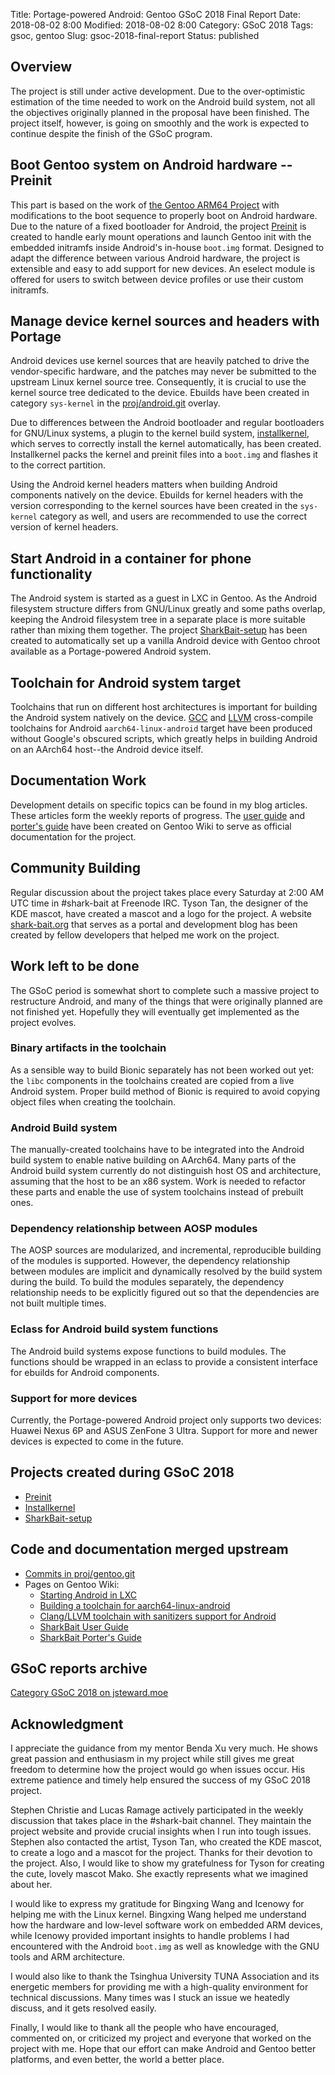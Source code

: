 Title: Portage-powered Android: Gentoo GSoC 2018 Final Report
Date: 2018-08-02 8:00
Modified: 2018-08-02 8:00
Category: GSoC 2018
Tags: gsoc, gentoo
Slug: gsoc-2018-final-report
Status: published

## Overview

The project is still under active development.  Due to the over-optimistic estimation of the time needed to work on the Android build system, not all the objectives originally planned in the proposal have been finished.  The project itself, however, is going on smoothly and the work is expected to continue despite the finish of the GSoC program.

## Boot Gentoo system on Android hardware -- Preinit

This part is based on the work of [the Gentoo ARM64 Project](https://wiki.gentoo.org/wiki/Project:ARM64) with modifications to the boot sequence to properly boot on Android hardware.  Due to the nature of a fixed bootloader for Android, the project [Preinit](https://github.com/KireinaHoro/preinit) is created to handle early mount operations and launch Gentoo init with the embedded initramfs inside Android's in-house `boot.img` format.  Designed to adapt the difference between various Android hardware, the project is extensible and easy to add support for new devices.  An eselect module is offered for users to switch between device profiles or use their custom initramfs.

## Manage device kernel sources and headers with Portage

Android devices use kernel sources that are heavily patched to drive the vendor-specific hardware, and the patches may never be submitted to the upstream Linux kernel source tree.  Consequently, it is crucial to use the kernel source tree dedicated to the device.  Ebuilds have been created in category `sys-kernel` in the [proj/android.git](https://gitweb.gentoo.org/proj/android.git/) overlay.

Due to differences between the Android bootloader and regular bootloaders for GNU/Linux systems, a plugin to the kernel build system, [installkernel](https://github.com/KireinaHoro/installkernel), which serves to correctly install the kernel automatically, has been created.  Installkernel packs the kernel and preinit files into a `boot.img` and flashes it to the correct partition.

Using the Android kernel headers matters when building Android components natively on the device.  Ebuilds for kernel headers with the version corresponding to the kernel sources have been created in the `sys-kernel` category as well, and users are recommended to use the correct version of kernel headers.

## Start Android in a container for phone functionality

The Android system is started as a guest in LXC in Gentoo.  As the Android filesystem structure differs from GNU/Linux greatly and some paths overlap, keeping the Android filesystem tree in a separate place is more suitable rather than mixing them together.  The project [SharkBait-setup](https://github.com/KireinaHoro/installkernel) has been created to automatically set up a vanilla Android device with Gentoo chroot available as a Portage-powered Android system.

## Toolchain for Android system target

Toolchains that run on different host architectures is important for building the Android system natively on the device.  [GCC](/toolchain-for-aarch64-linux-android.html) and [LLVM](/toolchain-clang-llvm-with-sanitiazers-for-android.html) cross-compile toolchains for Android `aarch64-linux-android` target have been produced without Google's obscured scripts, which greatly helps in building Android on an AArch64 host--the Android device itself.

## Documentation Work

Development details on specific topics can be found in my blog articles.  These articles form the weekly reports of progress.  The [user guide](https://wiki.gentoo.org/wiki/User:Jsteward/SharkBait_User_Guide) and [porter's guide](https://wiki.gentoo.org/wiki/User:Jsteward/SharkBait_User_Guide) have been created on Gentoo Wiki to serve as official documentation for the project.

## Community Building

Regular discussion about the project takes place every Saturday at 2:00 AM UTC time in #shark-bait at Freenode IRC.  Tyson Tan, the designer of the KDE mascot, have created a mascot and a logo for the project.  A website [shark-bait.org](https://www.shark-bait.org/) that serves as a portal and development blog has been created by fellow developers that helped me work on the project.

## Work left to be done

The GSoC period is somewhat short to complete such a massive project to restructure Android, and many of the things that were originally planned are not finished yet.  Hopefully they will eventually get implemented as the project evolves.

### Binary artifacts in the toolchain

As a sensible way to build Bionic separately has not been worked out yet: the `libc` components in the toolchains created are copied from a live Android system.  Proper build method of Bionic is required to avoid copying object files when creating the toolchain.

### Android Build system

The manually-created toolchains have to be integrated into the Android build system to enable native building on AArch64.  Many parts of the Android build system currently do not distinguish host OS and architecture, assuming that the host to be an x86 system.  Work is needed to refactor these parts and enable the use of system toolchains instead of prebuilt ones.

### Dependency relationship between AOSP modules

The AOSP sources are modularized, and incremental, reproducible building of the modules is supported. However, the dependency relationship between modules are implicit and dynamically resolved by the build system during the build.  To build the modules separately, the dependency relationship needs to be explicitly figured out so that the dependencies are not built multiple times.

### Eclass for Android build system functions

The Android build systems expose functions to build modules.  The functions should be wrapped in an eclass to provide a consistent interface for ebuilds for Android components.

### Support for more devices

Currently, the Portage-powered Android project only supports two devices: Huawei Nexus 6P and ASUS ZenFone 3 Ultra.  Support for more and newer devices is expected to come in the future.

## Projects created during GSoC 2018

  * [Preinit](https://github.com/KireinaHoro/preinit)
  * [Installkernel](https://github.com/KireinaHoro/installkernel)
  * [SharkBait-setup](https://github.com/KireinaHoro/sharkbait-setup)

## Code and documentation merged upstream

  * [Commits in proj/gentoo.git](https://gitweb.gentoo.org/proj/android.git/log/)
  * Pages on Gentoo Wiki:
    * [Starting Android in LXC](https://wiki.gentoo.org/wiki/User:Jsteward/Starting_Android_in_LXC)
    * [Building a toolchain for aarch64-linux-android](https://wiki.gentoo.org/wiki/User:Jsteward/Building_a_toolchain_for_aarch64-linux-android)
    * [Clang/LLVM toolchain with sanitizers support for Android](https://wiki.gentoo.org/wiki/User:Jsteward/Clang_toolchain_with_sanitizers_support_for_Android)
    * [SharkBait User Guide](https://wiki.gentoo.org/wiki/User:Jsteward/SharkBait_User_Guide)
    * [SharkBait Porter's Guide](https://wiki.gentoo.org/wiki/User:Jsteward/SharkBait_Porter%27s_Guide)

## GSoC reports archive

[Category GSoC 2018 on jsteward.moe](/category/gsoc-2018.html)

## Acknowledgment

I appreciate the guidance from my mentor Benda Xu very much.  He shows great passion and enthusiasm in my project while still gives me great freedom to determine how the project would go when issues occur.  His extreme patience and timely help ensured the success of my GSoC 2018 project.

Stephen Christie and Lucas Ramage actively participated in the weekly discussion that takes place in the #shark-bait channel.  They maintain the project website and provide crucial insights when I run into tough issues.  Stephen also contacted the artist, Tyson Tan, who created the KDE mascot, to create a logo and a mascot for the project.  Thanks for their devotion to the project.  Also, I would like to show my gratefulness for Tyson for creating the cute, lovely mascot Mako.  She exactly represents what we imagined about her.

I would like to express my gratitude for Bingxing Wang and Icenowy for helping me with the Linux kernel.  Bingxing Wang helped me understand how the hardware and low-level software work on embedded ARM devices, while Icenowy provided important insights to handle problems I had encountered with the Android `boot.img` as well as knowledge with the GNU tools and ARM architecture.

I would also like to thank the Tsinghua University TUNA Association and its energetic members for providing me with a high-quality environment for technical discussions.  Many times was I stuck an issue we heatedly discuss, and it gets resolved easily.

Finally, I would like to thank all the people who have encouraged, commented on, or criticized my project and everyone that worked on the project with me.  Hope that our effort can make Android and Gentoo better platforms, and even better, the world a better place.
